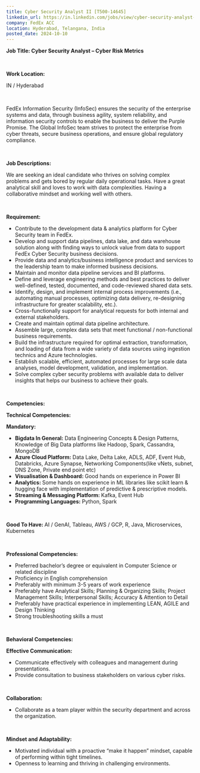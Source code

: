 ```yaml
---
title: Cyber Security Analyst II [T500-14645]
linkedin_url: https://in.linkedin.com/jobs/view/cyber-security-analyst-ii-t500-14645-at-fedex-acc-4047546860?position=7&pageNum=5&refId=GfT1YmPtI1K3NxEYA9nFLg%3D%3D&trackingId=uLko4Ex8WULqOKuVRk%2BbAA%3D%3D
company: FedEx ACC
location: Hyderabad, Telangana, India
posted_date: 2024-10-10
---
```


<div class="description__text description__text--rich">
<section class="show-more-less-html" data-max-lines="5">
<div class="show-more-less-html__markup show-more-less-html__markup--clamp-after-5 relative overflow-hidden">
<p><strong>Job Title: Cyber Security Analyst – Cyber Risk Metrics</strong></p><p><br/></p><p><strong>Work Location: </strong></p><p>IN / Hyderabad</p><p><br/></p><p>FedEx Information Security (InfoSec) ensures the security of the enterprise systems and data, through business agility, system reliability, and information security controls to enable the business to deliver the Purple Promise. The Global InfoSec team strives to protect the enterprise from cyber threats, secure business operations, and ensure global regulatory compliance. </p><p><br/></p><p><strong>Job Descriptions:</strong></p><p>We are seeking an ideal candidate who thrives on solving complex problems and gets bored by regular daily operational tasks. Have a great analytical skill and loves to work with data complexities. Having a collaborative mindset and working well with others.</p><p><br/></p><p><strong>Requirement:</strong></p><ul><li>Contribute to the development data &amp; analytics platform for Cyber Security team in FedEx.</li><li>Develop and support data pipelines, data lake, and data warehouse solution along with finding ways to unlock value from data to support FedEx Cyber Security business decisions.</li><li>Provide data and analytics/business intelligence product and services to the leadership team to make informed business decisions.</li><li>Maintain and monitor data pipeline services and BI platforms.</li><li>Define and leverage engineering methods and best practices to deliver well-defined, tested, documented, and code-reviewed shared data sets.</li><li>Identify, design, and implement internal process improvements (i.e., automating manual processes, optimizing data delivery, re-designing infrastructure for greater scalability, etc.).</li><li>Cross-functionally support for analytical requests for both internal and external stakeholders.</li><li>Create and maintain optimal data pipeline architecture.</li><li>Assemble large, complex data sets that meet functional / non-functional business requirements.</li><li>Build the infrastructure required for optimal extraction, transformation, and loading of data from a wide variety of data sources using ingestion technics and Azure technologies.</li><li>Establish scalable, efficient, automated processes for large scale data analyses, model development, validation, and implementation.</li><li>Solve complex cyber security problems with available data to deliver insights that helps our business to achieve their goals.</li></ul><p><br/></p><p><strong>Competencies:</strong></p><p><strong>Technical Competencies:</strong></p><p><strong>Mandatory:</strong></p><ul><li><strong>Bigdata In General:</strong> Data Engineering Concepts &amp; Design Patterns, Knowledge of Big Data platforms like Hadoop, Spark, Cassandra, MongoDB</li><li><strong>Azure Cloud Platform:</strong> Data Lake, Delta Lake, ADLS, ADF, Event Hub, Databricks, Azure Synapse, Networking Components(like vNets, subnet, DNS Zone, Private end point etc)</li><li><strong>Visualisation &amp; Dashboard: </strong>Good hands on experience in Power BI</li><li><strong>Analytics: </strong>Some hands on experience in ML libraries like scikit learn &amp; hugging face with implementation of predictive &amp; prescriptive models.</li><li><strong>Streaming &amp; Messaging Platform: </strong>Kafka, Event Hub</li><li><strong>Programming Languages:</strong> Python, Spark</li></ul><p><br/></p><p><strong>Good To Have: </strong>AI / GenAI, Tableau, AWS / GCP, R, Java, Microservices, Kubernetes</p><p><br/></p><p><strong>Professional Competencies: </strong></p><ul><li>Preferred bachelor’s degree or equivalent in Computer Science or related discipline</li><li>Proficiency in English comprehension</li><li>Preferably with minimum 3-5 years of work experience</li><li>Preferably have Analytical Skills; Planning &amp; Organizing Skills; Project Management Skills; Interpersonal Skills; Accuracy &amp; Attention to Detail</li><li>Preferably have practical experience in implementing LEAN, AGILE and Design Thinking</li><li>Strong troubleshooting skills a must</li></ul><p><br/></p><p><strong>Behavioral Competencies:</strong></p><p><strong>Effective Communication:</strong></p><ul><li>Communicate effectively with colleagues and management during presentations.</li><li>Provide consultation to business stakeholders on various cyber risks.</li></ul><p><br/></p><p><strong>Collaboration:</strong></p><ul><li>Collaborate as a team player within the security department and across the organization.</li></ul><p><br/></p><p><strong>Mindset and Adaptability:</strong></p><ul><li>Motivated individual with a proactive “make it happen” mindset, capable of performing within tight timelines.</li><li>Openness to learning and thriving in challenging environments.</li></ul>
</div>


<!-- --> </section>
</div>
